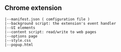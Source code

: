 Chrome extension
----------------
    |--manifest.json ( comfiguration file )
    |--background script: the extension's event handler
    |--UI elements
    |--content script: read/write to web pages
    |--options page
    |--style.css
    |--popup.html
